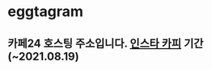 # eggtagram


카페24 호스팅 주소입니다. [인스타 카피](http://eggman9298.cafe24.com/) 기간(~2021.08.19)
-------------
